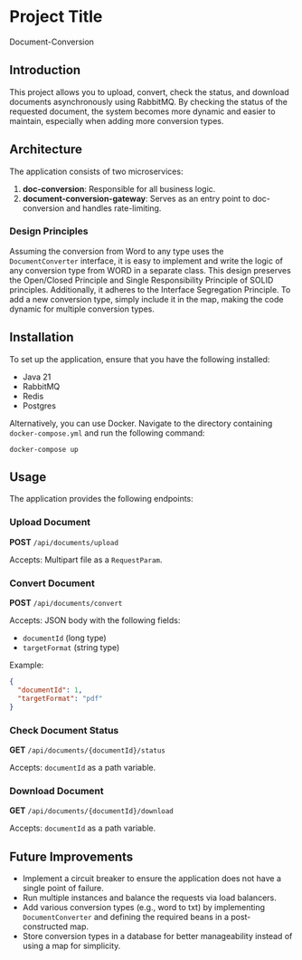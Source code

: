 
# Project Title
Document-Conversion

## Introduction
This project allows you to upload, convert, check the status, and download documents asynchronously using RabbitMQ. By checking the status of the requested document, the system becomes more dynamic and easier to maintain, especially when adding more conversion types.

## Architecture
The application consists of two microservices:
1. **doc-conversion**: Responsible for all business logic.
2. **document-conversion-gateway**: Serves as an entry point to doc-conversion and handles rate-limiting.

### Design Principles
Assuming the conversion from Word to any type uses the `DocumentConverter` interface, it is easy to implement and write the logic of any conversion type from WORD in a separate class. This design preserves the Open/Closed Principle and Single Responsibility Principle of SOLID principles. Additionally, it adheres to the Interface Segregation Principle. To add a new conversion type, simply include it in the map, making the code dynamic for multiple conversion types.

## Installation
To set up the application, ensure that you have the following installed:
- Java 21
- RabbitMQ
- Redis
- Postgres

Alternatively, you can use Docker. Navigate to the directory containing `docker-compose.yml` and run the following command:
```
docker-compose up
```

## Usage
The application provides the following endpoints:

### Upload Document
**POST** `/api/documents/upload`

Accepts: Multipart file as a `RequestParam`.

### Convert Document
**POST** `/api/documents/convert`

Accepts: JSON body with the following fields:
- `documentId` (long type)
- `targetFormat` (string type)

Example:
```json
{
  "documentId": 1,
  "targetFormat": "pdf"
}
```

### Check Document Status
**GET** `/api/documents/{documentId}/status`

Accepts: `documentId` as a path variable.

### Download Document
**GET** `/api/documents/{documentId}/download`

Accepts: `documentId` as a path variable.

## Future Improvements
- Implement a circuit breaker to ensure the application does not have a single point of failure.
- Run multiple instances and balance the requests via load balancers.
- Add various conversion types (e.g., word to txt) by implementing `DocumentConverter` and defining the required beans in a post-constructed map.
- Store conversion types in a database for better manageability instead of using a map for simplicity.
